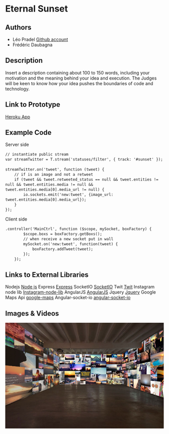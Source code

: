 # Eternal Sunset

## Authors
- Léo Pradel [Github account](https://github.com/pradel "Github account")
- Frédéric Daubagna

## Description
Insert a description containing about 100 to 150 words, including your motivation and the meaning behind your idea and execution. The Judges will be keen to know how your idea pushes the boundaries of code and technology. 

## Link to Prototype
[Heroku App](http://eternal-sunset.herokuapp.com/ "Heroku App")

## Example Code
Server side
```
// instantiate public stream
var streamTwitter = T.stream('statuses/filter', { track: '#sunset' });

streamTwitter.on('tweet', function (tweet) {
    // if is an image and not a retweet 
    if (tweet && tweet.retweeted_status == null && tweet.entities != null && tweet.entities.media != null && tweet.entities.media[0].media_url != null) {
        io.sockets.emit('new:tweet', {image_url: tweet.entities.media[0].media_url});
    }
});
```
Client side
```
.controller('MainCtrl', function ($scope, mySocket, boxFactory) {
        $scope.boxs = boxFactory.getBoxs();
        // when receive a new socket put in wall
        mySocket.on('new:tweet', function(tweet) {
            boxFactory.addTweet(tweet);
        });
    });
```

## Links to External Libraries
Nodejs [Node js](http://nodejs.org/ "Node js")
Express [Express](http://expressjs.com/ "Express")
SocketIO [SocketIO](http://socket.io/ "SocketIO")
Twit [Twit](https://github.com/ttezel/twit "Twit")
Instagram node lib [Instagram-node-lib](https://github.com/mckelvey/instagram-node-lib "Instagram-node-lib")
AngularJS [AngularJS](http://angularjs.org/ "AngularJS")
Jquery [Jquery](http://jquery.com/ "Jquery")
Google Maps Api [google-maps](https://developers.google.com/maps/ "google-maps")
Angular-socket-io [angular-socket-io](https://github.com/btford/angular-socket-io "angular-socket-io")

## Images & Videos
![Mapping](project_images/mapping.jpg?raw=true "Mappin")